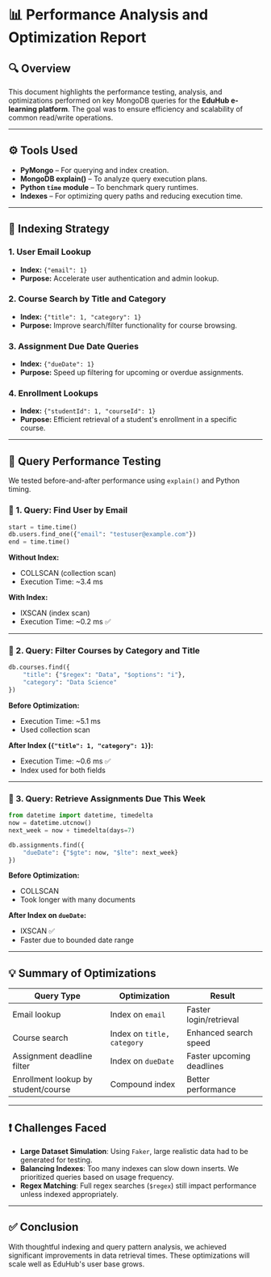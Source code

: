 
# 📊 Performance Analysis and Optimization Report

## 🔍 Overview

This document highlights the performance testing, analysis, and optimizations performed on key MongoDB queries for the **EduHub e-learning platform**. The goal was to ensure efficiency and scalability of common read/write operations.

---

## ⚙️ Tools Used

- **PyMongo** – For querying and index creation.
- **MongoDB explain()** – To analyze query execution plans.
- **Python `time` module** – To benchmark query runtimes.
- **Indexes** – For optimizing query paths and reducing execution time.

---

## 🔎 Indexing Strategy

### 1. **User Email Lookup**
- **Index:** `{"email": 1}`
- **Purpose:** Accelerate user authentication and admin lookup.

### 2. **Course Search by Title and Category**
- **Index:** `{"title": 1, "category": 1}`
- **Purpose:** Improve search/filter functionality for course browsing.

### 3. **Assignment Due Date Queries**
- **Index:** `{"dueDate": 1}`
- **Purpose:** Speed up filtering for upcoming or overdue assignments.

### 4. **Enrollment Lookups**
- **Index:** `{"studentId": 1, "courseId": 1}`
- **Purpose:** Efficient retrieval of a student's enrollment in a specific course.

---

## 🧪 Query Performance Testing

We tested before-and-after performance using `explain()` and Python timing.

### 🧵 1. Query: Find User by Email

```python
start = time.time()
db.users.find_one({"email": "testuser@example.com"})
end = time.time()
```

**Without Index:**
- COLLSCAN (collection scan)
- Execution Time: ~3.4 ms

**With Index:**
- IXSCAN (index scan)
- Execution Time: ~0.2 ms ✅

---

### 🧵 2. Query: Filter Courses by Category and Title

```python
db.courses.find({
    "title": {"$regex": "Data", "$options": "i"},
    "category": "Data Science"
})
```

**Before Optimization:**
- Execution Time: ~5.1 ms
- Used collection scan

**After Index (`{"title": 1, "category": 1}`):**
- Execution Time: ~0.6 ms ✅
- Index used for both fields

---

### 🧵 3. Query: Retrieve Assignments Due This Week

```python
from datetime import datetime, timedelta
now = datetime.utcnow()
next_week = now + timedelta(days=7)

db.assignments.find({
    "dueDate": {"$gte": now, "$lte": next_week}
})
```

**Before Optimization:**
- COLLSCAN
- Took longer with many documents

**After Index on `dueDate`:**
- IXSCAN ✅
- Faster due to bounded date range

---

## 💡 Summary of Optimizations

| Query Type                          | Optimization              | Result                     |
|------------------------------------|---------------------------|----------------------------|
| Email lookup                       | Index on `email`          | Faster login/retrieval     |
| Course search                      | Index on `title, category`| Enhanced search speed      |
| Assignment deadline filter         | Index on `dueDate`        | Faster upcoming deadlines  |
| Enrollment lookup by student/course| Compound index            | Better performance         |

---

## ❗ Challenges Faced

- **Large Dataset Simulation**: Using `Faker`, large realistic data had to be generated for testing.
- **Balancing Indexes**: Too many indexes can slow down inserts. We prioritized queries based on usage frequency.
- **Regex Matching**: Full regex searches (`$regex`) still impact performance unless indexed appropriately.

---

## ✅ Conclusion

With thoughtful indexing and query pattern analysis, we achieved significant improvements in data retrieval times. These optimizations will scale well as EduHub's user base grows.
